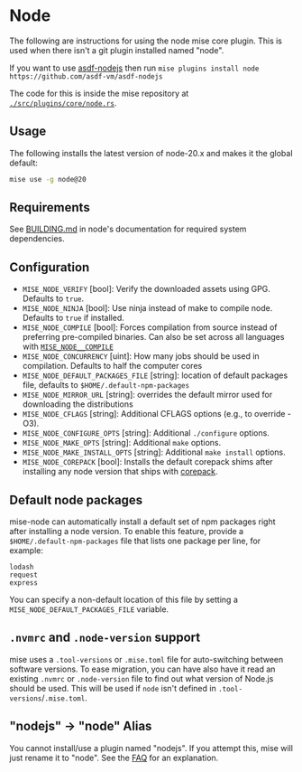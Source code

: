 # Node

The following are instructions for using the node mise core plugin. This is used when there isn't a
git plugin installed named "node".

If you want to use [asdf-nodejs](https://github.com/asdf-vm/asdf-nodejs)
then run `mise plugins install node https://github.com/asdf-vm/asdf-nodejs`

The code for this is inside the mise repository at [`./src/plugins/core/node.rs`](https://github.com/jdx/mise/blob/main/src/plugins/core/node.rs).

## Usage

The following installs the latest version of node-20.x and makes it the global
default:

```sh
mise use -g node@20
```

## Requirements

See [BUILDING.md](https://github.com/nodejs/node/blob/main/BUILDING.md#building-nodejs-on-supported-platforms) in node's documentation for
required system dependencies.

## Configuration

- `MISE_NODE_VERIFY` [bool]: Verify the downloaded assets using GPG. Defaults to `true`.
- `MISE_NODE_NINJA` [bool]: Use ninja instead of make to compile node. Defaults to `true` if installed.
- `MISE_NODE_COMPILE` [bool]: Forces compilation from source instead of preferring pre-compiled binaries. Can also be set across all languages with [`MISE_NODE__COMPILE`](https://github.com/jdx/mise#mise_node_compile1)
- `MISE_NODE_CONCURRENCY` [uint]: How many jobs should be used in compilation. Defaults to half the computer cores
- `MISE_NODE_DEFAULT_PACKAGES_FILE` [string]: location of default packages file, defaults to `$HOME/.default-npm-packages`
- `MISE_NODE_MIRROR_URL` [string]: overrides the default mirror used for downloading the distributions
- `MISE_NODE_CFLAGS` [string]: Additional CFLAGS options (e.g., to override -O3).
- `MISE_NODE_CONFIGURE_OPTS` [string]: Additional `./configure` options.
- `MISE_NODE_MAKE_OPTS` [string]: Additional `make` options.
- `MISE_NODE_MAKE_INSTALL_OPTS` [string]: Additional `make install` options.
- `MISE_NODE_COREPACK` [bool]: Installs the default corepack shims after installing any node version that ships with [corepack](https://github.com/nodejs/corepack).

## Default node packages

mise-node can automatically install a default set of npm packages right after installing a node version. To enable this feature, provide a `$HOME/.default-npm-packages` file that lists one package per line, for example:

```text
lodash
request
express
```

You can specify a non-default location of this file by setting a `MISE_NODE_DEFAULT_PACKAGES_FILE` variable.

## `.nvmrc` and `.node-version` support

mise uses a `.tool-versions` or `.mise.toml` file for auto-switching between software versions. To ease migration, you can have also have it read an existing `.nvmrc` or `.node-version` file to find out what version of Node.js should be used. This will be used if `node` isn't defined in `.tool-versions`/`.mise.toml`.

## "nodejs" -> "node" Alias

You cannot install/use a plugin named "nodejs". If you attempt this, mise will just rename it to
"node". See the [FAQ](https://github.com/jdx/mise#what-is-the-difference-between-nodejs-and-node-or-golang-and-go)
for an explanation.
